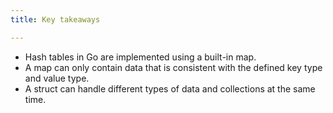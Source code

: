 ```yaml
---
title: Key takeaways

---
```

<!--

-->

- Hash tables in Go are implemented using a built-in map.
- A map can only contain data that is consistent with the defined key type and value type.
- A struct can handle different types of data and collections at the same time.